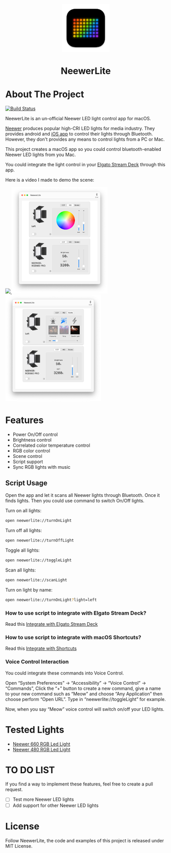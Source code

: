 <p align="center">
<a  href="https://github.com/keefo/NeewerLite">
    <img src="Design/icon_128x128@2x.png" alt="Logo" width="150" height="150">
</a>
</p>

<h1 align="center">NeewerLite</h1>

# About The Project

[![Build Status](https://travis-ci.com/keefo/NeewerLite.svg?branch=main)](https://travis-ci.com/github/keefo/NeewerLite)

NeewerLite is an un-official Neewer LED light control app for macOS.

[Neewer](https://neewer.com/) produces popular high-CRI LED lights for media industry. They provides android and [iOS app](https://apps.apple.com/us/app/neewer/id1455948340) to control their lights through Bluetooth. However, they don't provides any means to control lights from a PC or Mac.

This project creates a macOS app so you could control bluetooth-enabled Neewer LED lights from you Mac.

You could integrate the light control in your [Elgato Stream Deck](https://www.elgato.com/en/gaming/stream-deck) through this app. 

Here is a video I made to demo the scene: 

<p>
<a align="left" href="https://youtu.be/pbNi6HZTDEc">
	<img src="https://j.gifs.com/3Qz2Ox.gif" />
</a>
<img src="screenshot.png" width="300px" />
<img src="screenshot1.png" width="300px" />
</p>

# Features

- Power On/Off control
- Brightness control
- Correlated color temperature control
- RGB color control
- Scene control
- Script support
- Sync RGB lights with music

## Script Usage

Open the app and let it scans all Neewer lights through Bluetooth. Once it finds lights. Then you could use command to switch On/Off lights.

Turn on all lights:

```bash
open neewerlite://turnOnLight
```

Turn off all lights:
```bash
open neewerlite://turnOffLight
```

Toggle all lights:
```bash
open neewerlite://toggleLight
```

Scan all lights:
```bash
open neewerlite://scanLight
```

Turn on light by name:

```bash
open neewerlite://turnOnLight?light=left
```

### How to use script to integrate with Elgato Stream Deck?

Read this [Integrate with Elgato Stream Deck](./Docs/Integrate-with-streamdeck.md)

### How to use script to integrate with macOS Shortcuts?

Read this [Integrate with Shortcuts](./Docs/Integrate-with-shortcut.md)

### Voice Control Interaction

You could integrate these commands into Voice Control. 

Open “System Preferences” -> “Accessibility” -> “Voice Control” -> “Commands”, Click the “+” button to create a new command, give a name to your new command such as “Meow” and choose “Any Application” then choose perform “Open URL”.  Type in “neewerlite://toggleLight” for example. 

Now, when you say “Meow” voice control will switch on/off your LED lights.

# Tested Lights

* [Neewer 660 RGB Led Light](https://neewer.com/products/neewer-led-light-10096807)
* [Neewer 480 RGB Led Light](https://neewer.com/collections/rgb-led-panel-light/products/neewer-led-light-10096594)

# TO DO LIST

If you find a way to implement these features, feel free to create a pull request.

- [ ] Test more Neewer LED lights
- [ ] Add support for other Neewer LED lights

# License

Follow NeewerLite, the code and examples of this project is released under MIT License.

